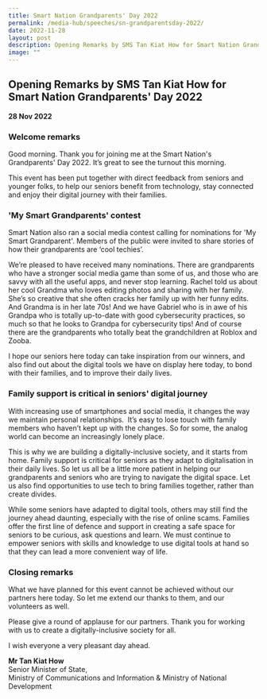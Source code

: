 ```yaml
---
title: Smart Nation Grandparents' Day 2022
permalink: /media-hub/speeches/sn-grandparentsday-2022/
date: 2022-11-28
layout: post
description: Opening Remarks by SMS Tan Kiat How for Smart Nation Grandparents' Day 2022
image: ""
---
```


## Opening Remarks by SMS Tan Kiat How for Smart Nation Grandparents' Day 2022

**28 Nov 2022**

### Welcome remarks

Good morning. Thank you for joining me at the Smart Nation's Grandparents' Day 2022. It’s great to see the turnout this morning.

This event has been put together with direct feedback from seniors and younger folks, to help our seniors benefit from technology, stay connected and enjoy their digital journey with their families.

### 'My Smart Grandparents' contest
  
Smart Nation also ran a social media contest calling for nominations for 'My Smart Grandparent'. Members of the public were invited to share stories of how their grandparents are ‘cool techies’.

We’re pleased to have received many nominations. There are grandparents who have a stronger social media game than some of us, and those who are savvy with all the useful apps, and never stop learning. Rachel told us about her cool Grandma who loves editing photos and sharing with her family. She’s so creative that she often cracks her family up with her funny edits. And Grandma is in her late 70s! And we have Gabriel who is in awe of his Grandpa who is totally up-to-date with good cybersecurity practices, so much so that he looks to Grandpa for cybersecurity tips! And of course there are the grandparents who totally beat the grandchildren at Roblox and Zooba.

I hope our seniors here today can take inspiration from our winners, and also find out about the digital tools we have on display here today, to bond with their families, and to improve their daily lives.  

### Family support is critical in seniors' digital journey

With increasing use of smartphones and social media, it changes the way we maintain personal relationships.  It’s easy to lose touch with family members who haven’t kept up with the changes. So for some, the analog world can become an increasingly lonely place.

This is why we are building a digitally-inclusive society, and it starts from home. Family support is critical for seniors as they adapt to digitalisation in their daily lives. So let us all be a little more patient in helping our grandparents and seniors who are trying to navigate the digital space. Let us also find opportunities to use tech to bring families together, rather than create divides.

While some seniors have adapted to digital tools, others may still find the journey ahead daunting, especially with the rise of online scams. Families offer the first line of defence and support in creating a safe space for seniors to be curious, ask questions and learn. We must continue to empower seniors with skills and knowledge to use digital tools at hand so that they can lead a more convenient way of life.

### Closing remarks

What we have planned for this event cannot be achieved without our partners here today. So let me extend our thanks to them, and our volunteers as well.

Please give a round of applause for our partners. Thank you for working with us to create a digitally-inclusive society for all.

I wish everyone a very pleasant day ahead.


**Mr Tan Kiat How**<br>
Senior Minister of State, <br>
Ministry of Communications and Information & Ministry of National Development<br>